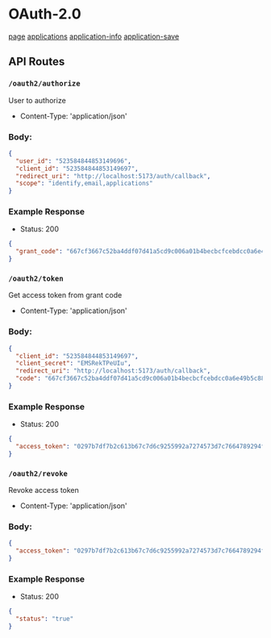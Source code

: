 # OAuth-2.0
[page](./oauth2-page.png)
[applications](./oauth2-applications.png)
[application-info](./oauth2-application-info.png)
[application-save](./oauth2-application-save.png)

## API Routes

### `/oauth2/authorize`
User to authorize
* Content-Type: 'application/json'
  
### Body:
```json
{
  "user_id": "523584844853149696",
  "client_id": "523584844853149697",
  "redirect_uri": "http://localhost:5173/auth/callback",
  "scope": "identify,email,applications"	
}
```

### Example Response

* Status: 200

```json
{
  "grant_code": "667cf3667c52ba4ddf07d41a5cd9c006a01b4becbcfcebdcc0a6e49b5c883edb"
}
```
 
### `/oauth2/token`
Get access token from grant code
* Content-Type: 'application/json'

### Body:
```json
{
  "client_id": "523584844853149697",
  "client_secret": "EMSRekTPeUIu",
  "redirect_uri": "http://localhost:5173/auth/callback",
  "code": "667cf3667c52ba4ddf07d41a5cd9c006a01b4becbcfcebdcc0a6e49b5c883edb"	
}
```

### Example Response

* Status: 200

```json
{
  "access_token": "0297b7df7b2c613b67c7d6c9255992a7274573d7c7664789294f8854c611eaef"
}
```

### `/oauth2/revoke`
Revoke access token
* Content-Type: 'application/json'

### Body:
```json
{
  "access_token": "0297b7df7b2c613b67c7d6c9255992a7274573d7c7664789294f8854c611eaef"
}
```

### Example Response

* Status: 200

```json
{
  "status": "true"
}
```
